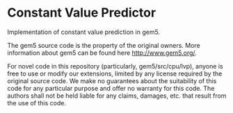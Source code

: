 # Constant Value Predictor
Implementation of constant  value prediction in gem5.

The gem5 source code is the property of the original owners. More information about gem5 can be found here http://www.gem5.org/.

For novel code in this repository (particularly, gem5/src/cpu/lvp), anyone is free to use or modify our extensions, limited by any license required by the original source code.
We make no guarantees about the suitability of this code for any particular purpose and offer no warranty for this code. The authors shall not be held liable for any claims, damages, etc. that result from the use of this code. 
